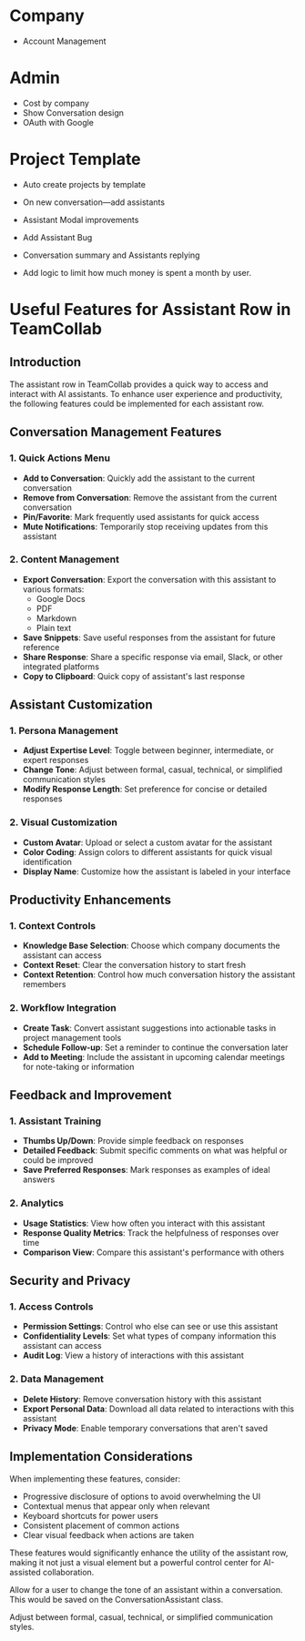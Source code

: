 # Company
- Account Management

# Admin
- Cost by company
- Show Conversation design
- OAuth with Google

# Project Template
- Auto create projects by template
- On new conversation—add assistants
- Assistant Modal improvements
- Add Assistant Bug
- Conversation summary and Assistants replying

- Add logic to limit how much money is spent a month by user.








# Useful Features for Assistant Row in TeamCollab

## Introduction
The assistant row in TeamCollab provides a quick way to access and interact with AI assistants. To enhance user experience and productivity, the following features could be implemented for each assistant row.

## Conversation Management Features

### 1. Quick Actions Menu
- **Add to Conversation**: Quickly add the assistant to the current conversation
- **Remove from Conversation**: Remove the assistant from the current conversation
- **Pin/Favorite**: Mark frequently used assistants for quick access
- **Mute Notifications**: Temporarily stop receiving updates from this assistant

### 2. Content Management
- **Export Conversation**: Export the conversation with this assistant to various formats:
  - Google Docs
  - PDF
  - Markdown
  - Plain text
- **Save Snippets**: Save useful responses from the assistant for future reference
- **Share Response**: Share a specific response via email, Slack, or other integrated platforms
- **Copy to Clipboard**: Quick copy of assistant's last response

## Assistant Customization

### 1. Persona Management
- **Adjust Expertise Level**: Toggle between beginner, intermediate, or expert responses
- **Change Tone**: Adjust between formal, casual, technical, or simplified communication styles
- **Modify Response Length**: Set preference for concise or detailed responses

### 2. Visual Customization
- **Custom Avatar**: Upload or select a custom avatar for the assistant
- **Color Coding**: Assign colors to different assistants for quick visual identification
- **Display Name**: Customize how the assistant is labeled in your interface

## Productivity Enhancements

### 1. Context Controls
- **Knowledge Base Selection**: Choose which company documents the assistant can access
- **Context Reset**: Clear the conversation history to start fresh
- **Context Retention**: Control how much conversation history the assistant remembers

### 2. Workflow Integration
- **Create Task**: Convert assistant suggestions into actionable tasks in project management tools
- **Schedule Follow-up**: Set a reminder to continue the conversation later
- **Add to Meeting**: Include the assistant in upcoming calendar meetings for note-taking or information

## Feedback and Improvement

### 1. Assistant Training
- **Thumbs Up/Down**: Provide simple feedback on responses
- **Detailed Feedback**: Submit specific comments on what was helpful or could be improved
- **Save Preferred Responses**: Mark responses as examples of ideal answers

### 2. Analytics
- **Usage Statistics**: View how often you interact with this assistant
- **Response Quality Metrics**: Track the helpfulness of responses over time
- **Comparison View**: Compare this assistant's performance with others

## Security and Privacy

### 1. Access Controls
- **Permission Settings**: Control who else can see or use this assistant
- **Confidentiality Levels**: Set what types of company information this assistant can access
- **Audit Log**: View a history of interactions with this assistant

### 2. Data Management
- **Delete History**: Remove conversation history with this assistant
- **Export Personal Data**: Download all data related to interactions with this assistant
- **Privacy Mode**: Enable temporary conversations that aren't saved

## Implementation Considerations

When implementing these features, consider:
- Progressive disclosure of options to avoid overwhelming the UI
- Contextual menus that appear only when relevant
- Keyboard shortcuts for power users
- Consistent placement of common actions
- Clear visual feedback when actions are taken

These features would significantly enhance the utility of the assistant row, making it not just a visual element but a powerful control center for AI-assisted collaboration.


Allow for a user to change the tone of an assistant within a conversation. This would be saved on the ConversationAssistant class.

Adjust between formal, casual, technical, or simplified communication styles.
